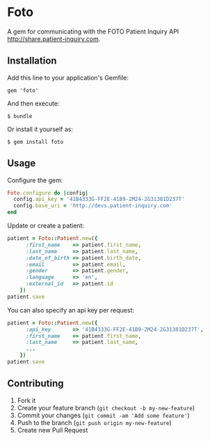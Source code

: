 # Foto

A gem for communicating with the FOTO Patient Inquiry API http://share.patient-inquiry.com.

## Installation

Add this line to your application's Gemfile:

    gem 'foto'

And then execute:

    $ bundle

Or install it yourself as:

    $ gem install foto

## Usage

Configure the gem:
```ruby
Foto.configure do |config|
  config.api_key = '41B4333G-FF2E-41B9-2M24-2G31381D237T'
  config.base_uri = 'http://devs.patient-inquiry.com'
end
```

Update or create a patient:
```ruby
patient = Foto::Patient.new({
      :first_name    => patient.first_name,
      :last_name     => patient.last_name,
      :date_of_birth => patient.birth_date,
      :email         => patient.email,
      :gender        => patient.gender,
      :language      => 'en',
      :external_id   => patient.id
    })
patient.save
```

You can also specify an api key per request:
```ruby
patient = Foto::Patient.new({
      :api_key       => '41B4333G-FF2E-41B9-2M24-2G31381D237T',
      :first_name    => patient.first_name,
      :last_name     => patient.last_name,
      ...
    })
patient.save
```


## Contributing

1. Fork it
2. Create your feature branch (`git checkout -b my-new-feature`)
3. Commit your changes (`git commit -am 'Add some feature'`)
4. Push to the branch (`git push origin my-new-feature`)
5. Create new Pull Request
